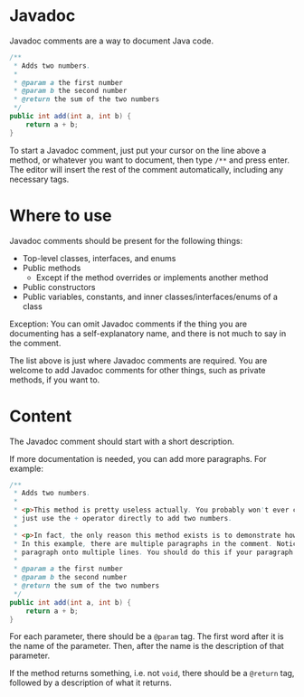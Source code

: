 # Javadoc

Javadoc comments are a way to document Java code.

```java
/**
 * Adds two numbers.
 *
 * @param a the first number
 * @param b the second number
 * @return the sum of the two numbers
 */
public int add(int a, int b) {
    return a + b;
}
```

To start a Javadoc comment, just put your cursor on the line above a method, or whatever you want to document, then type `/**` and press enter. The editor will insert the rest of the comment automatically, including any necessary tags.

# Where to use

Javadoc comments should be present for the following things:

- Top-level classes, interfaces, and enums
- Public methods
    - Except if the method overrides or implements another method
- Public constructors
- Public variables, constants, and inner classes/interfaces/enums of a class

Exception: You can omit Javadoc comments if the thing you are documenting has a self-explanatory name, and there is not much to say in the comment.

The list above is just where Javadoc comments are required. You are welcome to add Javadoc comments for other things, such as private methods, if you want to.

# Content

The Javadoc comment should start with a short description.

If more documentation is needed, you can add more paragraphs. For example:

```java
/**
 * Adds two numbers.
 *
 * <p>This method is pretty useless actually. You probably won't ever call this method. You could
 * just use the + operator directly to add two numbers.
 *
 * <p>In fact, the only reason this method exists is to demonstrate how to write Javadoc comments.
 * In this example, there are multiple paragraphs in the comment. Notice how you can split the
 * paragraph onto multiple lines. You should do this if your paragraph is too long.
 *
 * @param a the first number
 * @param b the second number
 * @return the sum of the two numbers
 */
public int add(int a, int b) {
    return a + b;
}
```

For each parameter, there should be a `@param` tag. The first word after it is the name of the parameter. Then, after the name is the description of that parameter.

If the method returns something, i.e. not `void`, there should be a `@return` tag, followed by a description of what it returns.
